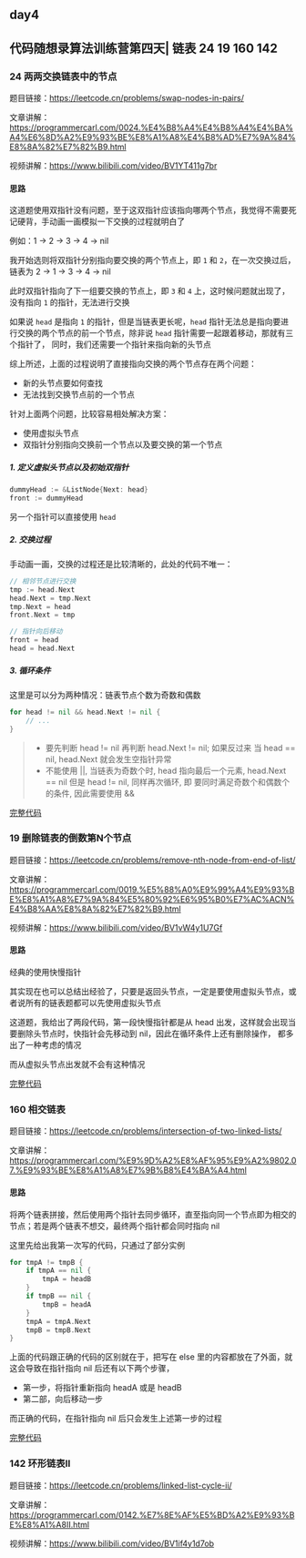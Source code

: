 ## day4

## 代码随想录算法训练营第四天| 链表 24 19 160 142

### 24 两两交换链表中的节点

题目链接：https://leetcode.cn/problems/swap-nodes-in-pairs/

文章讲解：https://programmercarl.com/0024.%E4%B8%A4%E4%B8%A4%E4%BA%A4%E6%8D%A2%E9%93%BE%E8%A1%A8%E4%B8%AD%E7%9A%84%E8%8A%82%E7%82%B9.html

视频讲解：https://www.bilibili.com/video/BV1YT411g7br

#### 思路
这道题使用双指针没有问题，至于这双指针应该指向哪两个节点，我觉得不需要死记硬背，手动画一画模拟一下交换的过程就明白了

例如：1 -> 2 -> 3 -> 4 -> nil

我开始选则将双指针分别指向要交换的两个节点上，即 `1` 和 `2`，在一次交换过后，链表为 2 -> 1 -> 3 -> 4 -> nil

此时双指针指向了下一组要交换的节点上，即 `3` 和 `4` 上，这时候问题就出现了，没有指向 `1` 的指针，无法进行交换

如果说 `head` 是指向 `1` 的指针，但是当链表更长呢，`head` 指针无法总是指向要进行交换的两个节点的前一个节点，除非说 `head` 指针需要一起跟着移动，那就有三个指针了，
同时，我们还需要一个指针来指向新的头节点

综上所述，上面的过程说明了直接指向交换的两个节点存在两个问题：

- 新的头节点要如何查找
- 无法找到交换节点前的一个节点

针对上面两个问题，比较容易相处解决方案：

- 使用虚拟头节点
- 双指针分别指向交换前一个节点以及要交换的第一个节点

##### 1. 定义虚拟头节点以及初始双指针
```go
dummyHead := &ListNode{Next: head}
front := dummyHead
```
另一个指针可以直接使用 `head`

##### 2. 交换过程
手动画一画，交换的过程还是比较清晰的，此处的代码不唯一：
```go
// 相邻节点进行交换
tmp := head.Next
head.Next = tmp.Next
tmp.Next = head
front.Next = tmp

// 指针向后移动
front = head
head = head.Next
```

##### 3. 循环条件
这里是可以分为两种情况：链表节点个数为奇数和偶数
```go
for head != nil && head.Next != nil {
    // ...
}
```
> - 要先判断 head != nil 再判断 head.Next != nil; 如果反过来 当 head == nil, head.Next 就会发生空指针异常
> - 不能使用 ||, 当链表为奇数个时, head 指向最后一个元素, head.Next == nil 但是 head != nil, 同样再次循环, 即 要同时满足奇数个和偶数个的条件, 因此需要使用 &&

[完整代码](https://github.com/hd2yao/leetcode/tree/master/training/day4/0024_swap_nodes_in_pairs.go)


### 19 删除链表的倒数第N个节点

题目链接：https://leetcode.cn/problems/remove-nth-node-from-end-of-list/

文章讲解：https://programmercarl.com/0019.%E5%88%A0%E9%99%A4%E9%93%BE%E8%A1%A8%E7%9A%84%E5%80%92%E6%95%B0%E7%AC%ACN%E4%B8%AA%E8%8A%82%E7%82%B9.html

视频讲解：https://www.bilibili.com/video/BV1vW4y1U7Gf

#### 思路
经典的使用快慢指针

其实现在也可以总结出经验了，只要是返回头节点，一定是要使用虚拟头节点，或者说所有的链表题都可以先使用虚拟头节点

这道题，我给出了两段代码，第一段快慢指针都是从 head 出发，这样就会出现当要删除头节点时，快指针会先移动到 nil，因此在循环条件上还有删除操作，
都多出了一种考虑的情况

而从虚拟头节点出发就不会有这种情况

[完整代码](https://github.com/hd2yao/leetcode/tree/master/training/day4/0019_remove_nth_node_from_end_of_list.go)


### 160 相交链表

题目链接：https://leetcode.cn/problems/intersection-of-two-linked-lists/

文章讲解：https://programmercarl.com/%E9%9D%A2%E8%AF%95%E9%A2%9802.07.%E9%93%BE%E8%A1%A8%E7%9B%B8%E4%BA%A4.html

#### 思路
将两个链表拼接，然后使用两个指针去同步循环，直至指向同一个节点即为相交的节点；若是两个链表不想交，最终两个指针都会同时指向 nil

这里先给出我第一次写的代码，只通过了部分实例
```go
for tmpA != tmpB {
    if tmpA == nil {
        tmpA = headB
    }
    if tmpB == nil {
        tmpB = headA
    }
    tmpA = tmpA.Next
    tmpB = tmpB.Next
}
```
上面的代码跟正确的代码的区别就在于，把写在 else 里的内容都放在了外面，就这会导致在指针指向 nil 后还有以下两个步骤，

- 第一步，将指针重新指向 headA 或是 headB
- 第二部，向后移动一步

而正确的代码，在指针指向 nil 后只会发生上述第一步的过程

[完整代码](https://github.com/hd2yao/leetcode/tree/master/training/day4/0160_intersection_of_two_linked_list.go)

### 142 环形链表II

题目链接：https://leetcode.cn/problems/linked-list-cycle-ii/

文章讲解：https://programmercarl.com/0142.%E7%8E%AF%E5%BD%A2%E9%93%BE%E8%A1%A8II.html

视频讲解：https://www.bilibili.com/video/BV1if4y1d7ob
